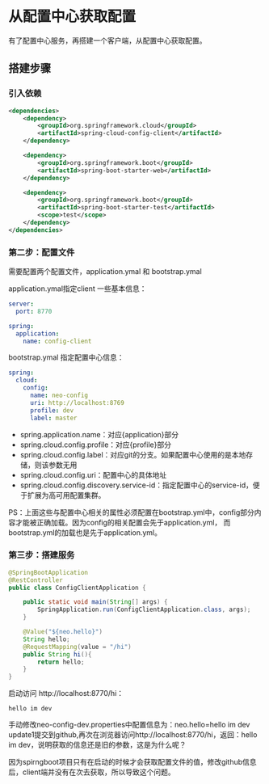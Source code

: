 # 从配置中心获取配置

有了配置中心服务，再搭建一个客户端，从配置中心获取配置。

## 搭建步骤

### 引入依赖

```xml
<dependencies>
    <dependency>
        <groupId>org.springframework.cloud</groupId>
        <artifactId>spring-cloud-config-client</artifactId>
    </dependency>

    <dependency>
        <groupId>org.springframework.boot</groupId>
        <artifactId>spring-boot-starter-web</artifactId>
    </dependency>

    <dependency>
        <groupId>org.springframework.boot</groupId>
        <artifactId>spring-boot-starter-test</artifactId>
        <scope>test</scope>
    </dependency>
</dependencies>
```

### 第二步：配置文件

需要配置两个配置文件，application.ymal 和 bootstrap.ymal

application.ymal指定client 一些基本信息：

```yaml
server:
  port: 8770

spring:
  application:
    name: config-client
```

bootstrap.ymal 指定配置中心信息：

```yaml
spring:
  cloud:
    config:
      name: neo-config
      uri: http://localhost:8769
      profile: dev
      label: master
```

* spring.application.name：对应{application}部分
* spring.cloud.config.profile：对应{profile}部分
* spring.cloud.config.label：对应git的分支。如果配置中心使用的是本地存储，则该参数无用
* spring.cloud.config.uri：配置中心的具体地址
* spring.cloud.config.discovery.service-id：指定配置中心的service-id，便于扩展为高可用配置集群。

PS：上面这些与配置中心相关的属性必须配置在bootstrap.yml中，config部分内容才能被正确加载。因为config的相关配置会先于application.yml，
而bootstrap.yml的加载也是先于application.yml。

### 第三步：搭建服务

```java
@SpringBootApplication
@RestController
public class ConfigClientApplication {

    public static void main(String[] args) {
        SpringApplication.run(ConfigClientApplication.class, args);
    }

    @Value("${neo.hello}")
    String hello;
    @RequestMapping(value = "/hi")
    public String hi(){
        return hello;
    }
}
```

启动访问 http://localhost:8770/hi：

    hello im dev
    
手动修改neo-config-dev.properties中配置信息为：neo.hello=hello im dev update1提交到github,再次在浏览器访问http://localhost:8770/hi，返回：hello im dev，说明获取的信息还是旧的参数，这是为什么呢？

因为spirngboot项目只有在启动的时候才会获取配置文件的值，修改github信息后，client端并没有在次去获取，所以导致这个问题。